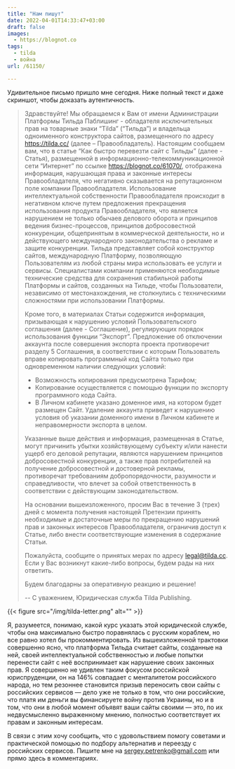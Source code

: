 ```yaml
---
title: "Нам пишут"
date: 2022-04-01T14:33:47+03:00
draft: false
images:
  - https://blognot.co
tags:
  - tilda
  - война
url: /61150/

---
```

Удивительное письмо пришло мне сегодня. Ниже полный текст и даже скриншот, чтобы доказать аутентичность.

> Здравствуйте!
Мы обращаемся к Вам от имени Администрации Платформы Тильда Паблишинг - обладателя исключительных прав на товарные знаки “Tilda” (“Тильда”) и владельца одноименного конструктора сайтов, размещенного по адресу https://tilda.cc/ (далее – Правообладатель).
Настоящим сообщаем вам, что  в статье “Как быстро перевезти сайт с Тильды” (далее - Статья), размещенной в информационно-телекоммуникационной сети “Интернет” по ссылке https://blognot.co/61070/, отображена информация, нарушающая права и законные интересы Правообладателя, что негативно сказывается на репутационном поле компании Правообладателя.
Использование интеллектуальной собственности Правообладателя происходит в негативном ключе путем предложения прекращения использования продукта Правообладателя, что является нарушением не только обычаев делового оборота и принципов ведения бизнес-процессов, принципов добросовестной конкуренции, общепринятым в коммерческой деятельности, но и действующего международного законодательства о рекламе и защите конкуренции. 
Тильда представляет собой конструктор сайтов, международную Платформу, позволяющую Пользователям из любой страны мира использовать ее услуги и сервисы. 
Специалистами компании применяются необходимые технические средства для сохранения стабильной работы Платформы и сайтов, созданных на Тильде, чтобы Пользователи, независимо от местонахождения, не столкнулись с техническими сложностями при использовании Платформы. 
> 
> Кроме того, в материалах Статьи содержится информация, призывающая к нарушению условий Пользовательского соглашения (далее - Соглашение), регулирующих порядок использования функции “Экспорт”. Предложение об отключении аккаунта после совершения экспорта проекта противоречит разделу 5 Соглашения, в соответствии с которым Пользователь вправе копировать программный код Сайта только при одновременном наличии следующих условий:
> - Возможность копирования предусмотрена Тарифом;
> - Копирование осуществляется с помощью функции по экспорту программного кода Сайта.
> - В Личном кабинете указано доменное имя, на котором будет размещен Сайт.
Удаление аккаунта приведет к нарушению условия об указании доменного имени в Личном кабинете и неправомерности экспорта в целом. 
> 
> Указанные выше действия и информация, размещенная в Статье, могут причинить убытки хозяйствующему субъекту и/или нанести ущерб его деловой репутации, являются нарушением принципов добросовестной конкуренции, а также прав потребителей на получение добросовестной и достоверной рекламы, противоречат требованиям добропорядочности, разумности и справедливости, что влечет за собой ответственность в соответствии с действующим законодательством.
> 
> На основании вышеизложенного, просим Вас в течение 3 (трех) дней с момента получения настоящей Претензии принять необходимые и достаточные меры по прекращению нарушений прав и законных интересов Правообладателя, ограничив доступ к Статье, либо внести соответствующие изменения в содержание Статьи.
> 
> Пожалуйста, сообщите о принятых мерах по адресу legal@tilda.cc.  Если у Вас возникнут какие-либо вопросы, будем рады на них ответить. 
> 
> Будем благодарны за оперативную реакцию и решение!
> 
> -- 
С уважением,
Юридическая служба
Tilda Publishing.

{{< figure src="/img/tilda-letter.png" alt="" >}}

Я, разумеется, понимаю, какой курс указать этой юридической службе, чтобы она максимально быстро поравнялась с русским кораблем, но все равно хотел бы прокомментировать. Из вышеизложенной трактовки совершенно ясно, что платформа Тильда считает сайты, созданные на ней, своей интеллектуальной собственностью и любые попытки перенести сайт с неё воспринимает как нарушение своих законных прав. Я совершенно не удивлен таким фокусом российской юриспруденции, он на 146% совпадает с менталитетом российского народа, но тем резоннее становится призыв переносить свои сайты с российских сервисов — дело уже не только в том, что они российские, что платя им деньги вы финансируете войну против Украины, но и в том, что они в любой момент объявят ваши сайты своими — это, по их недвусмысленно выраженному мнению, полностью соответствует их правам и законным интересам.

В связи с этим хочу сообщить, что с удовольствием помогу советами и практической помощью по подбору альтернатив и переезду с российских сервисов. Пишите мне на sergey.petrenko@gmail.com или прямо здесь в комментариях.